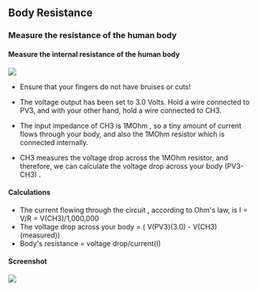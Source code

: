 Body Resistance
---
### Measure the resistance of the human body

#### Measure the internal resistance of the human body

![](https://fossasia.github.io/pslab-experiments/images/screenshots/bodyResistance.png)

* Ensure that your fingers do not have bruises or cuts!

* The voltage output has been set to 3.0 Volts.  Hold a wire connected to PV3, and with your other hand, hold a wire connected to CH3.

* The input impedance of CH3 is 1MOhm , so a tiny amount of current flows through your body, and also the 1MOhm resistor which is connected internally.

* CH3 measures the voltage drop across the 1MOhm resistor, and therefore, we can calculate the voltage drop across your body (PV3-CH3) . 

#### Calculations

* The current flowing through the circuit , according to Ohm's law, is I = V/R = V(CH3)/1,000,000
* The voltage drop across your body = ( V(PV3)(3.0) - V(CH3)(measured)) 
* Body's resistance = voltage drop/current(I)
	
#### Screenshot
![](https://fossasia.github.io/pslab-experiments/images/screenshots/HumanBodyResistance.png)

